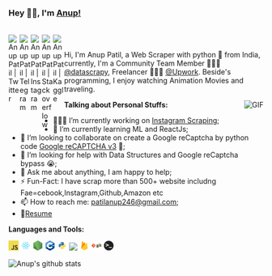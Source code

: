 

### Hey 👋🏽, I'm [Anup!](http://datascrapy.com) 

<br/>
<a href="https://twitter.com/datascrapy">
  <img align="left" alt="Anup Patil | Twitter" width="22px" src="https://cdn.jsdelivr.net/npm/simple-icons@v3/icons/twitter.svg" />
</a>
<a href="https://t.me/prashant246">
  <img align="left" alt="Anup Patil | Telegram" width="22px" src="https://cdn.jsdelivr.net/npm/simple-icons@v3/icons/telegram.svg" />
</a>
<a href="https://www.instagram.com/datascrapy/">
  <img align="left" alt="Anup Patil | Instagram" width="22px" src="https://cdn.jsdelivr.net/npm/simple-icons@v3/icons/instagram.svg" />
</a>
<a href="https://stackoverflow.com/users/7130247/anup-patil">
  <img align="left" alt="Anup Patil | Stackoverflow" width="22px" src="https://cdn.jsdelivr.net/npm/simple-icons@3.1.0/icons/stackoverflow.svg" />
</a>
<a href="https://www.kaggle.com/patilanup246">
  <img align="left" alt="Anup Patil | Kaggle" width="22px" src="https://cdn.jsdelivr.net/npm/simple-icons@3.1.0/icons/kaggle.svg" />
</a>

<br />

Hi, I'm Anup Patil, a Web Scraper with python 🚀 from India, currently, I'm a Community Team Member 🙍🏽‍♂️ [@datascrapy](https://github.com/datascrapy), Freelancer 👨🏽‍💻 [@Upwork](https://www.upwork.com/). Beside's programming, I enjoy watching Animation Movies and traveling.

  <img align="right" alt="GIF" src="https://media.giphy.com/media/836HiJc7pgzy8iNXCn/giphy.gif" />
  
**Talking about Personal Stuffs:**

- 👨🏽‍💻 I’m currently working on [Instagram Scraping](https://instagram.com);
- 🌱 I’m currently learning ML and ReactJs; 
- 👯 I’m looking to collaborate on create a Google reCaptcha by python code [Google reCAPTCHA v3](https://www.google.com/recaptcha) 🤝;
- 🤔 I’m looking for help with Data Structures and Google reCaptcha bypass 😭;
- 💬 Ask me about anything, I am happy to help;
- ⚡️ Fun-Fact: I have scrap more than 500+ website includng Fae=cebook,Instagram,Github,Amazon etc
- 📫 How to reach me: patilanup246@gmail.com;
- 📝[Resume](http://datascrapy.com)

**Languages and Tools:**  

<code><img height="20" src="https://raw.githubusercontent.com/github/explore/80688e429a7d4ef2fca1e82350fe8e3517d3494d/topics/javascript/javascript.png"></code>
<code><img height="20" src="https://raw.githubusercontent.com/github/explore/80688e429a7d4ef2fca1e82350fe8e3517d3494d/topics/react/react.png"></code>
<code><img height="20" src="https://raw.githubusercontent.com/github/explore/80688e429a7d4ef2fca1e82350fe8e3517d3494d/topics/nodejs/nodejs.png"></code>
<code><img height="20" src="https://raw.githubusercontent.com/github/explore/80688e429a7d4ef2fca1e82350fe8e3517d3494d/topics/cpp/cpp.png"></code>
<code><img height="20" src="https://raw.githubusercontent.com/github/explore/80688e429a7d4ef2fca1e82350fe8e3517d3494d/topics/python/python.png"></code>
<code><img height="20" src="https://raw.githubusercontent.com/github/explore/80688e429a7d4ef2fca1e82350fe8e3517d3494d/topics/mysql/sql.png"></code>
<code><img height="20" src="https://raw.githubusercontent.com/github/explore/80688e429a7d4ef2fca1e82350fe8e3517d3494d/topics/firebase/firebase.png"></code>
<code><img height="20" src="https://raw.githubusercontent.com/github/explore/80688e429a7d4ef2fca1e82350fe8e3517d3494d/topics/git/git.png"></code>
<code><img height="20" src="https://raw.githubusercontent.com/github/explore/80688e429a7d4ef2fca1e82350fe8e3517d3494d/topics/terminal/terminal.png"></code>



![Anup's github stats](https://github-readme-stats.vercel.app/api?username=patilanup246&show_icons=true&hide_border=true)

